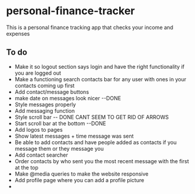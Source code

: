 # personal-finance-tracker
This is a personal finance tracking app that checks your income and expenses

## To do
- Make it so logout section says login and have the right functionality if you are logged out
- Make a functioning search contacts bar for any user with ones in your contacts coming up first
- Add contact/message buttons
- make date on messages look nicer --DONE
- Style messages properly
- Add messaging function
- Style scroll bar -- DONE CANT SEEM TO GET RID OF ARROWS
- Start scroll bar at the bottom --DONE
- Add logos to pages
- Show latest messages + time message was sent
- Be able to add contacts and have people added as contacts if you message them or they message you
- Add contact searcher
- Order contacts by who sent you the most recent message with the first at the top
- Make @media queries to make the website responsive
- Add profile page where you can add a profile picture
- 
